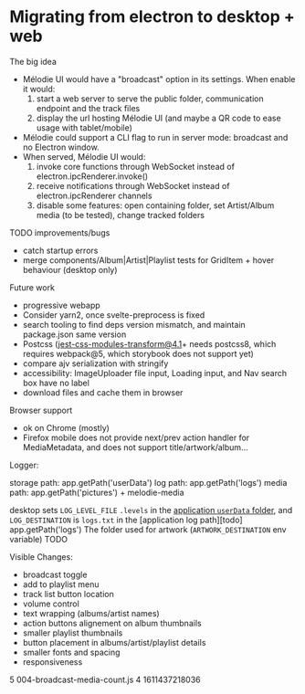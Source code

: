 # Migrating from electron to desktop + web

The big idea

- Mélodie UI would have a "broadcast" option in its settings. When enable it would:
  1.  start a web server to serve the public folder, communication endpoint and the track files
  1.  display the url hosting Mélodie UI (and maybe a QR code to ease usage with tablet/mobile)
- Mélodie could support a CLI flag to run in server mode: broadcast and no Electron window.
- When served, Mélodie UI would:
  1.  invoke core functions through WebSocket instead of electron.ipcRenderer.invoke()
  1.  receive notifications through WebSocket instead of electron.ipcRenderer channels
  1.  disable some features: open containing folder, set Artist/Album media (to be tested), change tracked folders

TODO improvements/bugs

- catch startup errors
- merge components/Album|Artist|Playlist tests for GridItem + hover behaviour (desktop only)

Future work

- progressive webapp
- Consider yarn2, once svelte-preprocess is fixed
- search tooling to find deps version mismatch, and maintain package.json same version
- Postcss (jest-css-modules-transform@4.1+ needs postcss8, which requires webpack@5, which storybook does not support yet)
- compare ajv serialization with stringify
- accessibility: ImageUploader file input, Loading input, and Nav search box have no label
- download files and cache them in browser

Browser support

- ok on Chrome (mostly)
- Firefox mobile does not provide next/prev action handler for MediaMetadata, and does not support title/artwork/album...

Logger:

storage path: app.getPath('userData')
log path: app.getPath('logs')
media path: app.getPath('pictures') + melodie-media

desktop sets `LOG_LEVEL_FILE` `.levels` in the [application `userData` folder][getpathname], and `LOG_DESTINATION` is `logs.txt` in the [application log path][todo] app.getPath('logs')
The folder used for artwork (`ARTWORK_DESTINATION` env variable) TODO

Visible Changes:

- broadcast toggle
- add to playlist menu
- track list button location
- volume control
- text wrapping (albums/artist names)
- action buttons alignement on album thumbnails
- smaller playlist thumbnails
- button placement in albums/artist/playlist details
- smaller fonts and spacing
- responsiveness

5 004-broadcast-media-count.js 4 1611437218036

[getpathname]: https://www.electronjs.org/docs/api/app#appgetpathname
